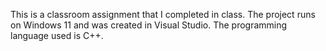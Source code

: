 This is a classroom assignment that I completed in class. The project runs on Windows 11 and was created in Visual Studio. The programming language used is C++.
